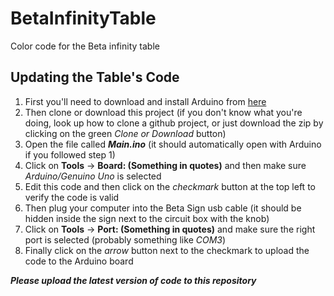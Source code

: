 # BetaInfinityTable
Color code for the Beta infinity table

## Updating the Table's Code
1. First you'll need to download and install Arduino from [here](https://www.arduino.cc/en/Main/Software)
2. Then clone or download this project (if you don't know what you're doing, look up how to clone a github project, or just download the zip by clicking on the green *Clone or Download* button)
3. Open the file called ***Main.ino*** (it should automatically open with Arduino if you followed step 1)
4. Click on **Tools** -> **Board: (Something in quotes)** and then make sure *Arduino/Genuino Uno* is selected
5. Edit this code and then click on the *checkmark* button at the top left to verify the code is valid
6. Then plug your computer into the Beta Sign usb cable (it should be hidden inside the sign next to the circuit box with the knob)
5. Click on **Tools** -> **Port: (Something in quotes)** and make sure the right port is selected (probably something like *COM3*)
6. Finally click on the *arrow* button next to the checkmark to upload the code to the Arduino board

***Please upload the latest version of code to this repository***
